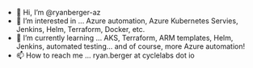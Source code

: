 - 👋 Hi, I’m @ryanberger-az
- 👀 I’m interested in ... Azure automation, Azure Kubernetes Servies, Jenkins, Helm, Terraform, Docker, etc.
- 🌱 I’m currently learning ... AKS, Terraform, ARM templates, Helm, Jenkins, automated testing... and of course, more Azure automation!
- 📫 How to reach me ... ryan.berger at cyclelabs dot io

<!---
ryanberger-az/ryanberger-az is a ✨ special ✨ repository because its `README.md` (this file) appears on your GitHub profile.
You can click the Preview link to take a look at your changes.
--->
